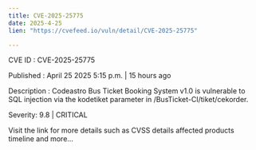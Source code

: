 ```yaml
---
title: CVE-2025-25775
date: 2025-4-25
lien: "https://cvefeed.io/vuln/detail/CVE-2025-25775"

---
```


CVE ID : CVE-2025-25775

Published :  April 25
2025
5:15 p.m. | 15 hours ago

Description : Codeastro Bus Ticket Booking System v1.0 is vulnerable to SQL injection via the kodetiket parameter in /BusTicket-CI/tiket/cekorder.

Severity: 9.8 | CRITICAL

Visit the link for more details
such as CVSS details
affected products
timeline
and more...
